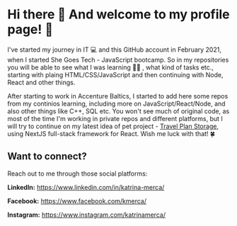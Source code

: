 # Hi there 👋 And welcome to my profile page! 🙌

I've started my journey in IT 💻 and this GitHub account in February 2021, when I started She Goes Tech - JavaScript bootcamp. So in my repositories you will be able to see what I was learning 👩‍🎓 , what kind of tasks etc., starting with plaing HTML/CSS/JavaScript and then continuing with Node, React and other things.

After starting to work in Accenture Baltics, I started to add here some repos from my continios learning, including more on JavaScript/React/Node, and also other things like C++, SQL etc. You won't see much of original code, as most of the time I'm working in private repos and different platforms, but I will try to continue on my latest idea of pet project - [Travel Plan Storage](https://github.com/merca3/travel-plan-storage), using NextJS full-stack framework for React. Wish me luck with that! 🍀


## Want to connect?

Reach out to me through those social platforms:

**LinkedIn:** https://www.linkedin.com/in/katrina-merca/

**Facebook:** https://www.facebook.com/kmerca/

**Instagram:** https://www.instagram.com/katrinamerca/


<!--
**merca3/merca3** is a ✨ _special_ ✨ repository because its `README.md` (this file) appears on your GitHub profile.

Here are some ideas to get you started:

- 🔭 I’m currently working on ...
- 🌱 I’m currently learning ...
- 👯 I’m looking to collaborate on ...
- 🤔 I’m looking for help with ...
- 💬 Ask me about ...
- 📫 How to reach me: ...
- 😄 Pronouns: ...
- ⚡ Fun fact: ...
-->
